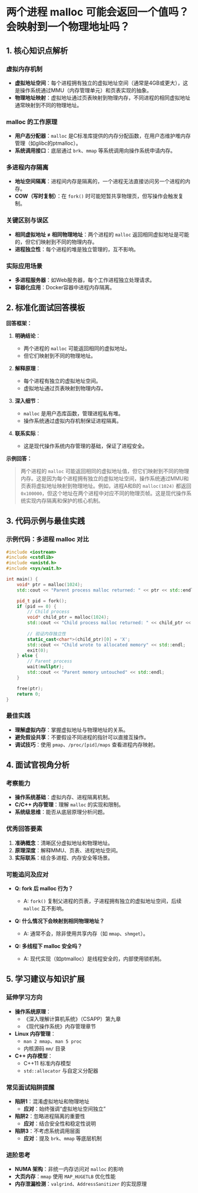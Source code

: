 
# 两个进程 malloc 可能会返回一个值吗？会映射到一个物理地址吗？
## 1. 核心知识点解析

### 虚拟内存机制
- **虚拟地址空间**：每个进程拥有独立的虚拟地址空间（通常是4GB或更大），这是操作系统通过MMU（内存管理单元）和页表实现的抽象。
- **物理地址映射**：虚拟地址通过页表映射到物理内存，不同进程的相同虚拟地址通常映射到不同的物理地址。

### malloc 的工作原理
- **用户态分配器**：`malloc` 是C标准库提供的内存分配函数，在用户态维护堆内存管理（如glibc的ptmalloc）。
- **系统调用接口**：底层通过 `brk`、`mmap` 等系统调用向操作系统申请内存。

### 多进程内存隔离
- **地址空间隔离**：进程间内存是隔离的，一个进程无法直接访问另一个进程的内存。
- **COW（写时复制）**：在 `fork()` 时可能短暂共享物理页，但写操作会触发复制。

### 关键区别与误区
- **相同虚拟地址 ≠ 相同物理地址**：两个进程的 `malloc` 返回相同虚拟地址是可能的，但它们映射到不同的物理内存。
- **进程独立性**：每个进程的堆是独立管理的，互不影响。

### 实际应用场景
- **多进程服务器**：如Web服务器，每个工作进程独立处理请求。
- **容器化应用**：Docker容器中进程内存隔离。

## 2. 标准化面试回答模板

**回答框架：**

1. **明确结论**：
   - 两个进程的 `malloc` 可能返回相同的虚拟地址。
   - 但它们映射到不同的物理地址。

2. **解释原理**：
   - 每个进程有独立的虚拟地址空间。
   - 虚拟地址通过页表映射到物理内存。

3. **深入细节**：
   - `malloc` 是用户态库函数，管理进程私有堆。
   - 操作系统通过虚拟内存机制保证进程隔离。

4. **联系实际**：
   - 这是现代操作系统内存管理的基础，保证了进程安全。

**示例回答：**
> 两个进程的 `malloc` 可能返回相同的虚拟地址值，但它们映射到不同的物理内存。这是因为每个进程拥有独立的虚拟地址空间，操作系统通过MMU和页表将虚拟地址映射到物理地址。例如，进程A和B的 `malloc(1024)` 都返回 `0x100000`，但这个地址在两个进程中对应不同的物理页帧。这是现代操作系统实现内存隔离和保护的核心机制。

## 3. 代码示例与最佳实践

### 示例代码：多进程 malloc 对比

```cpp
#include <iostream>
#include <cstdlib>
#include <unistd.h>
#include <sys/wait.h>

int main() {
    void* ptr = malloc(1024);
    std::cout << "Parent process malloc returned: " << ptr << std::endl;

    pid_t pid = fork();
    if (pid == 0) {
        // Child process
        void* child_ptr = malloc(1024);
        std::cout << "Child process malloc returned: " << child_ptr << std::endl;
        
        // 验证内存独立性
        static_cast<char*>(child_ptr)[0] = 'X';
        std::cout << "Child wrote to allocated memory" << std::endl;
        exit(0);
    } else {
        // Parent process
        wait(nullptr);
        std::cout << "Parent memory untouched" << std::endl;
    }

    free(ptr);
    return 0;
}
```

### 最佳实践
- **理解虚拟内存**：掌握虚拟地址与物理地址的关系。
- **避免假设共享**：不要假设不同进程的指针可以直接互操作。
- **调试技巧**：使用 `pmap`、`/proc/[pid]/maps` 查看进程内存映射。

## 4. 面试官视角分析

### 考察能力
- **操作系统基础**：虚拟内存、进程隔离机制。
- **C/C++ 内存管理**：理解 `malloc` 的实现和限制。
- **系统级思维**：能否从底层原理分析问题。

### 优秀回答要素
1. **准确概念**：清晰区分虚拟地址和物理地址。
2. **原理深度**：解释MMU、页表、进程地址空间。
3. **实际联系**：结合多进程、内存安全等场景。

### 可能追问及应对
- **Q: fork 后 malloc 行为？**
  - A: `fork()` 复制父进程的页表，子进程拥有独立的虚拟地址空间，后续 `malloc` 互不影响。
  
- **Q: 什么情况下会映射到相同物理地址？**
  - A: 通常不会，除非使用共享内存（如 `mmap`、`shmget`）。

- **Q: 多线程下 malloc 安全吗？**
  - A: 现代实现（如ptmalloc）是线程安全的，内部使用锁机制。

## 5. 学习建议与知识扩展

### 延伸学习方向
- **操作系统原理**：
  - 《深入理解计算机系统》（CSAPP）第九章
  - 《现代操作系统》内存管理章节
- **Linux 内存管理**：
  - `man 2 mmap`、`man 5 proc`
  - 内核源码 `mm/` 目录
- **C++ 内存模型**：
  - C++11 标准内存模型
  - `std::allocator` 与自定义分配器

### 常见面试陷阱提醒
- **陷阱1**：混淆虚拟地址和物理地址
  - **应对**：始终强调“虚拟地址空间独立”
- **陷阱2**：忽略进程隔离的重要性
  - **应对**：结合安全性和稳定性说明
- **陷阱3**：不考虑系统调用层面
  - **应对**：提及 `brk`、`mmap` 等底层机制

### 进阶思考
- **NUMA 架构**：非统一内存访问对 `malloc` 的影响
- **大页内存**：`mmap` 使用 `MAP_HUGETLB` 优化性能
- **内存泄漏检测**：`valgrind`、`AddressSanitizer` 的实现原理

